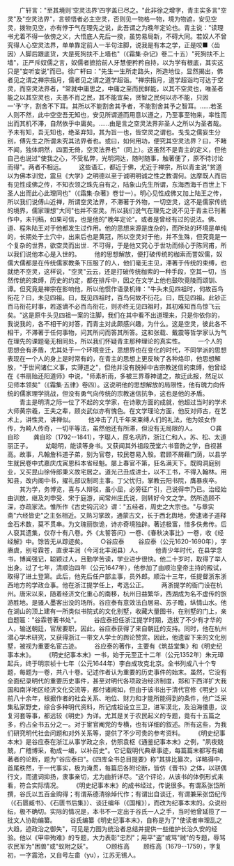 <!-- { "loadSidebar": true } -->
　　广轩言："至其境则'空灵法界'四字盖已尽之。"此非徐之增字，青主实多言"空灵"及"空灵法界"，言顿悟者必主空灵，否则见一物格一物，境为物遮，安见空灵，拨物见空，亦有悖于气在理先之说，此吾谓之为晚年定论也。青主说："读理书尤着不得一依傍之义，大悟底人先后一揆，虽势易局新，不碍大同。若奴人不曾究得人心空灵法界，单单靠定前人一半句注脚，说我是有本之学，正是咬■〈齿因〉人脚后跟底货，大是死狗扶不上墙也"（《霜集·杂记》卷二十五）"死狗扶不上墙"，正严斥奴儒之言，奴儒者摭拾前人牙慧便矜矜自持，以为学有根底，其实这只是"妄听妄说"而已。徐广轩曰："先生一生所走路头，所造地位，显然揭出，佛者见之谓之禅宗指月，儒者见之谓之道学超诣。"禅宗指月，道学超诣均可达于空灵，而空灵法界者，"常就中庸思之，中庸之至而民鲜能，以其不空灵也，唯圣者能之以其空灵也，夫愚不肖之民，其不能宜矣，贤智之民何以亦不能，只因一'予'字，割舍不下耳。其所以不能割舍其予者，不能割舍其予之智耳。......若圣人则不然，此中空空吾无知也，安见所谓道而用意以遵之，乃至事至物来，率性而出而其机不滞，自然依乎中庸矣。......由是言之空灵法界非圣人之所以为圣者哉。予未有知，吾无知也，绝圣弃知，其为旨一也，皆空灵之谓也。戋戋之儒妄生分别，傅先生之所谓未究其法界者也。或曰，如何用功，便究其空灵法界？曰，不睹不闻，独体炯然，四面无倚，空灵法界也"（同上）。这虽然不是青主的定义，但他自己也说过"使我之心，不受私弊，光明洞达，随时随事，触著便了，原不待讨论而得"。两者不相远。
　　这些语汇，都近于佛，尤近于禅宗，所以青主说"贫道以为佛本训觉，震旦《大学》之明德以至于诚明明诚之性之教谓何。达摩既人而后有见性成佛之传，不知衣领之珠先自有之，陆象山先生所谓，东海西海千百世上下圣人出而此心此理同也"（《霜集·杂著》卷廿一）。明心见性成佛又加上陆王之传，所以我们说傅山近禅，所谓空灵法界，不滞著于外物，一切空灵，这不是儒家传统的境界，儒家理想"大同"也并不空灵。所以我们说气在理先之说不见于青主已刊著作中，未刊稿，如果可信，也是他的"晚年定论"。或者是曾经有过的说法。佛、道、程朱陆王对于他都发生过作用。他的思想来源是庞杂的，而所处的环境是单纯的，长期处于土穴中，出来后也是黄冠，所以空灵对于他，并不生殊，但究竟是一个复杂的世界，欲空灵而出世．不可得，于是他又究心于世功而倾心于陈同甫，所以我们说他本心是入世的。
　　他的思想解放，便打破传统的枷索而詈奴儒，奴儒大儒都是在传统儒家教条下压服了的人，他们毫无主见，滞著于传统的束缚，也就绝不空灵，这样说，"空灵"云云，还是打破传统枷索的一种手段，空其一切，当然传统的束缚，历史的约定，都在排斥中，因之在文学上他也鼓吹竟陵而颂钏、谭。但究竟是禅宗在影响他，所以他惯作语录机锋："牛头未见四祖时，何故百鸟衔花？曰，未见四祖。曰，既见四祖时，百鸟何故不衍花。曰，既见四祖。此钞正百马衔花时事，若遂谪不必百鸟衔花，则亦终无见四祖时，其初难知百鸟惊飞云矣。"这是原牛头见四祖一案的注脚，我们在其中看不出道理来，只是你依你的，我说我的，各不相干的对答，而青主对此颇感兴趣，为什么。这是空灵，彼此各不相干，不滞著于任何事物，问其所问而答其所答。这和张载、戴震等哲学家认为气在理先的课题毫无相同处，所以我们怀疑青主那种理论的真实性。
　　一个人的思想会有矛盾，尤其处于一个环境变迁，思想界也在变化的时代，不同学派的思想表现在一个人的身上是时常有的，在青主的思想上更反映了各种烙印，他思想解放，"于世间诸仁义事，实薄道之"，但他并没有脱掉中古宗教迷信的束缚，他曾经在《书扇贻还阳道师》中说，"师素祈雨，多被三界尊神谴之，故迂此报，然足以见师本领矣"（《霜集·五律》卷四）。这说明他的思想解放的局限性，他有魄力向传统的儒家理学挑战，但没有勇气向传统的宗教迷信抗争，这也是他的矛盾。
　　青主是明清之际一位了不起的文学家，在诗歌方面的成就，他超过当时的学术大师黄宗羲，王夫之辈，顾炎武似亦有愧色。在文学理论方面，他反对师古，在艺术上，讲性灵，讲禅似。
　　他冲击了几千年来束缚人们的礼法，他为妓女作传，为畸人传奇，一切平等法，虽然他还有所滞，但没有无局限的人。
　　○龚自珍
　　龚自珍（1792--1841），字璱人，原名巩祚，浙江仁和人。苏、松、太道丽正子。
　　幼聪明，能读等身书。又获闻其外祖段茂堂六书音韵之学，自视甚高。故事，凡翰詹科道子弟，别为官卷，较民卷易入彀。君顾不屑藉门荫，以县学生就民卷中式嘉庆戊寅恩科本省经魁。屡上春官不第，狂名满天下。既购洞庭别业，又买昆山徐侍郎秉义故宅居之。道光己丑成进士，以不工书，不得入翰林。用知县，改内阁中书，擢礼部议制司主事。丁父忧归，掌教云阳书院，膺暴疾卒。
　　其为学，务博览，喜与人辩驳，虽小屈，必旁征广引，己说得申乃已。治经始由训放，继及刘申受、宋于庭游，闻常州庄氏说，则转好今文之学。然所造顾不深，亦疏家法。惟所作《古史钩沉论》谓："五经者，周史之大宗也。"与章实斋"六经皆史"之主张相近。又熟习掌故，通蒙古文，长于西北舆地，旁逮诸子道释金石术数，莫不贯串。为文瑰丽恢诡，诗亦奇境独辟。著述极富，惜多佚弗传。后人裒其遗集，仅存十有八卷。外《太誓答问》一卷、《春秋决事比》一卷，收《经经解》中。馀皆无从踪迹矣。
　　○谷应泰
　　谷应泰（公元1620-1690年），字赓虞，别号霖苍，直隶丰润（今河北丰润县）人。
　　他青少年时代，在县学念书，博闻强记，聪颖过人，且勤学苦读，学业进步很快。他二十岁时，取得了举人出身。过了七年，清顺治四年（公元1647年），他参加了由顺治皇帝主持的殿试，取得了进土登第。此后，他先后任户部主事，员外郎。顺治十三年，任提督浙东浙西地方的学政佥事。他在浙江提学任上，考选公正。
　　两浙提学的衙门设在杭州。唐宋以来，随着经济文化重心的南移，杭州日益繁华，西湖成为名不虚传的旅游胜地。是骚人墨客出没的场所。谷应泰有意效法白居易、苏子瞻，纵情山水。他在湖山的顶上建有一所类似书院式的文化别墅，收藏大量图书，在别墅的门上，亲自题匾："谷霖苍著书处"。
　　谷应泰担任浙江提学时期，选拔了不少有才华的人，输送朝廷，官居要职，因此，谷应泰获得了来自朝廷的支持。同时，他在杭州潜心学术研究，又获得浙江一带文人学士的舆论赞赏。因此，他遗留下来的文化别墅，被视为重要名宦古迹。
　　谷应泰的著作，主要有《筑益堂集》和《明史纪事本末》。
　　《明史纪事本末》一书，始于元至正十二年（公元1352年）朱元璋起兵，终于明崇祯十七年（公元1644年）李白成攻克北京。全书列成八十个专题，每题为一卷，共八十卷。记述作者认为重要的历史事件的始末。虽然，它没有全面纪录明代的重要历史事件，甚至对明代各项政治经济制度，郑和下西洋扩大我国和南洋地区经济文化交流等，都付诸阙如，但由于该书出于清代官修《明史》以前八十余年，根据作者的社会关系、地位、财力和才能所能得到的条件，他广泛采集私家野史，综合多种明代资料，所记成祖设立三卫，进军漠北，及沿海倭患，议复河套等事，都远较《明史》为详。尤其是关于农民起义的专题，竟有十五篇之多，约占全书五分之一。对于宦官阉党的专横，也有详细的叙述。所有这些，为我们研究明代社会问题和对外关系等，提供了不少可贵的参考资料。
　　《明史纪事本末》是谷应泰在浙江从事学政之余，仿照袁枢《通鉴纪事本末》之例，"夙夜兢兢，广稽博采，勒成一编，以补前史"。它记载明代典章事迹，每篇篇末都写有编著者的论断，题为"谷应泰曰"。《四库全书总目提要》称"其排比纂次，详略得中，首尾秩然，于一代事实，极为淹贯，每篇后各附论断，皆仿《晋书》之体，以骈偶行文，而遣词抑扬，隶事亲切，尤为曲折详尽。"这个评论，从该书的体例形式来看，符合实际情况。
　　《明史纪事本末》的成书经过，传说很多。有谓系张岱所撰，谷氏以五百金购得；有谓系德清徐焯代作；有谓出自谈迁，有谓兼采张岱纪传（《石匮臧书》、《石匮书后集》）、谈迁编年（《国榷》），而改为纪事本末的。众说纷纭，极不确切。实际的情况是，本书不一定出于谷氏一人之手，当时他曾延揽了一批文人协助编纂。
　　谷氏编纂《明史纪事本末》，自称是为了"使读者审理乱之大趋，迹政治之御失"，可见是力图为统治者总结并提供一些维护长治久安的经验。他以《甲申殉难》的专题，大力表彰"忠烈"；用平"盗"或骂"贼"的专题，辱骂农民军为"困兽"或"蚁附之妖"。
　　○顾栋高
　　顾栋高（1679--1759），字复初，一字震沧，又自号左畬（yu），江苏无锡人。

